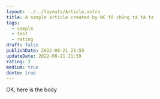 ```yaml
---
layout: ../../layouts/Article.astro
title: A sample article created by NC fỏ chủng tá tà ta
tags:
  - sample
  - test
  - rating
draft: false
publishDate: 2022-08-21 21:59
updateDate: 2022-08-21 21:59
rating: 3
medium: true
devto: true
---
```

OK, here is the body